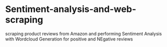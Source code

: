 # Sentiment-analysis-and-web-scraping
scraping product reviews from Amazon and performing Sentiment Analysis with Wordcloud Generation for positive and NEgative reviews

